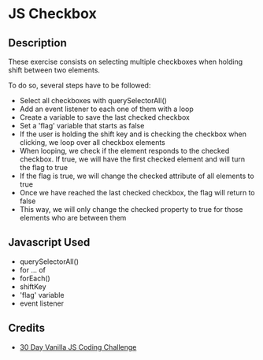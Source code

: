 # JS Checkbox

## Description

These exercise consists on selecting multiple checkboxes when holding shift between two elements.

To do so, several steps have to be followed:

* Select all checkboxes with querySelectorAll()
* Add an event listener to each one of them with a loop
* Create a variable to save the last checked checkbox
* Set a 'flag' variable that starts as false
* If the user is holding the shift key and is checking the checkbox when clicking, we loop over all checkbox elements
* When looping, we check if the element responds to the checked checkbox. If true, we will have the first checked element and will turn the flag to true
* If the flag is true, we will change the checked attribute of all elements to true
* Once we have reached the last checked checkbox, the flag will return to false
* This way, we will only change the checked property to true for those elements who are between them

## Javascript Used

* querySelectorAll()
* for ... of
* forEach()
* shiftKey
* 'flag' variable
* event listener

## Credits

* [30 Day Vanilla JS Coding Challenge](https://javascript30.com/)

